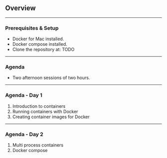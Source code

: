 ## Overview

---
### Prerequisites & Setup

- Docker for Mac installed.
- Docker compose installed.
- Clone the repository at: TODO

---
### Agenda

- Two afternoon sessions of two hours.

---
### Agenda - Day 1

1. Introduction to containers
2. Running containers with Docker
3. Creating container images for Docker 

---
### Agenda - Day 2

1. Multi process containers
2. Docker compose
